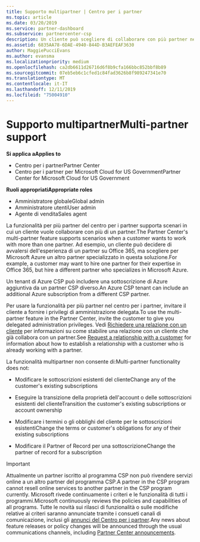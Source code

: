```yaml
---
title: Supporto multipartner | Centro per i partner
ms.topic: article
ms.date: 03/20/2019
ms.service: partner-dashboard
ms.subservice: partnercenter-csp
description: Un cliente può scegliere di collaborare con più partner nel programma Cloud Solution Provider specializzati in servizi diversi.
ms.assetid: 6835AA78-6DAE-4940-844D-B3AEFEAF3630
author: MaggiePucciEvans
ms.author: evansma
ms.localizationpriority: medium
ms.openlocfilehash: ca2db6611d26716d6f8b9cfa166bbc852bbf8b89
ms.sourcegitcommit: 07eb5eb6c1cfed1c84fad3626b8f989247341e70
ms.translationtype: MT
ms.contentlocale: it-IT
ms.lasthandoff: 12/11/2019
ms.locfileid: "75004910"
---
```

# <a name="multi-partner-support"></a><span data-ttu-id="372e7-103">Supporto multipartner</span><span class="sxs-lookup"><span data-stu-id="372e7-103">Multi-partner support</span></span>

<span data-ttu-id="372e7-104">**Si applica a**</span><span class="sxs-lookup"><span data-stu-id="372e7-104">**Applies to**</span></span>

-  <span data-ttu-id="372e7-105">Centro per i partner</span><span class="sxs-lookup"><span data-stu-id="372e7-105">Partner Center</span></span>
-  <span data-ttu-id="372e7-106">Centro per i partner per Microsoft Cloud for US Government</span><span class="sxs-lookup"><span data-stu-id="372e7-106">Partner Center for Microsoft Cloud for US Government</span></span>

<span data-ttu-id="372e7-107">**Ruoli appropriati**</span><span class="sxs-lookup"><span data-stu-id="372e7-107">**Appropriate roles**</span></span>
-   <span data-ttu-id="372e7-108">Amministratore globale</span><span class="sxs-lookup"><span data-stu-id="372e7-108">Global admin</span></span>
-   <span data-ttu-id="372e7-109">Amministratore utenti</span><span class="sxs-lookup"><span data-stu-id="372e7-109">User admin</span></span>
-   <span data-ttu-id="372e7-110">Agente di vendita</span><span class="sxs-lookup"><span data-stu-id="372e7-110">Sales agent</span></span>

<span data-ttu-id="372e7-111">La funzionalità per più partner del centro per i partner supporta scenari in cui un cliente vuole collaborare con più di un partner.</span><span class="sxs-lookup"><span data-stu-id="372e7-111">The Partner Center's multi-partner feature supports scenarios when a customer wants to work with more than one partner.</span></span> <span data-ttu-id="372e7-112">Ad esempio, un cliente può decidere di avvalersi dell'esperienza di un partner su Office 365, ma scegliere per Microsoft Azure un altro partner specializzato in questa soluzione.</span><span class="sxs-lookup"><span data-stu-id="372e7-112">For example, a customer may want to hire one partner for their expertise in Office 365, but hire a different partner who specializes in Microsoft Azure.</span></span> 

<span data-ttu-id="372e7-113">Un tenant di Azure CSP può includere una sottoscrizione di Azure aggiuntiva da un partner CSP diverso.</span><span class="sxs-lookup"><span data-stu-id="372e7-113">An Azure CSP tenant can include an additional Azure subscription from a different CSP partner.</span></span>

<span data-ttu-id="372e7-114">Per usare la funzionalità per più partner nel centro per i partner, invitare il cliente a fornire i privilegi di amministrazione delegata.</span><span class="sxs-lookup"><span data-stu-id="372e7-114">To use the multi-partner feature in the Partner Center, invite the customer to give you delegated administration privileges.</span></span> <span data-ttu-id="372e7-115">Vedi [Richiedere una relazione con un cliente](request-a-relationship-with-a-customer.md) per informazioni su come stabilire una relazione con un cliente che già collabora con un partner.</span><span class="sxs-lookup"><span data-stu-id="372e7-115">See [Request a relationship with a customer](request-a-relationship-with-a-customer.md) for information about how to establish a relationship with a customer who is already working with a partner.</span></span>

<span data-ttu-id="372e7-116">La funzionalità multipartner non consente di:</span><span class="sxs-lookup"><span data-stu-id="372e7-116">Multi-partner functionality does not:</span></span>

- <span data-ttu-id="372e7-117">Modificare le sottoscrizioni esistenti del cliente</span><span class="sxs-lookup"><span data-stu-id="372e7-117">Change any of the customer's existing subscriptions</span></span>

- <span data-ttu-id="372e7-118">Eseguire la transizione della proprietà dell'account o delle sottoscrizioni esistenti del cliente</span><span class="sxs-lookup"><span data-stu-id="372e7-118">Transition the customer's existing subscriptions or account ownership</span></span>

- <span data-ttu-id="372e7-119">Modificare i termini o gli obblighi del cliente per le sottoscrizioni esistenti</span><span class="sxs-lookup"><span data-stu-id="372e7-119">Change the terms or customer's obligations for any of their existing subscriptions</span></span>

- <span data-ttu-id="372e7-120">Modificare il Partner of Record per una sottoscrizione</span><span class="sxs-lookup"><span data-stu-id="372e7-120">Change the partner of record for a subscription</span></span>

> [!IMPORTANT]  
> <span data-ttu-id="372e7-121">Attualmente un partner iscritto al programma CSP non può rivendere servizi online a un altro partner del programma CSP.</span><span class="sxs-lookup"><span data-stu-id="372e7-121">A partner in the CSP program cannot resell online services to another partner in the CSP program currently.</span></span> <span data-ttu-id="372e7-122">Microsoft rivede continuamente i criteri e le funzionalità di tutti i programmi.</span><span class="sxs-lookup"><span data-stu-id="372e7-122">Microsoft continuously reviews the policies and capabilities of all programs.</span></span> <span data-ttu-id="372e7-123">Tutte le novità sui rilasci di funzionalità o sulle modifiche relative ai criteri saranno annunciate tramite i consueti canali di comunicazione, inclusi gli [annunci del Centro per i partner](https://partner.microsoft.com/pcv/announcements).</span><span class="sxs-lookup"><span data-stu-id="372e7-123">Any news about feature releases or policy changes will be announced through the usual communications channels, including [Partner Center announcements](https://partner.microsoft.com/pcv/announcements).</span></span>






